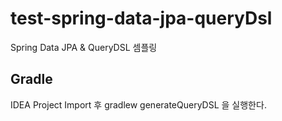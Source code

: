 # test-spring-data-jpa-queryDsl

Spring Data JPA & QueryDSL 셈플링

## Gradle

IDEA Project Import 후 gradlew generateQueryDSL 을 실행한다.
